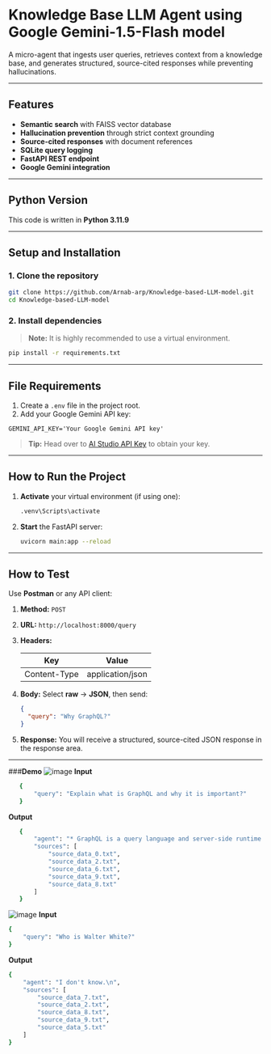 # Knowledge Base LLM Agent using Google Gemini-1.5-Flash model

A micro-agent that ingests user queries, retrieves context from a knowledge base, and generates structured, source-cited responses while preventing hallucinations.

---

## **Features**

- **Semantic search** with FAISS vector database  
- **Hallucination prevention** through strict context grounding  
- **Source-cited responses** with document references  
- **SQLite query logging**  
- **FastAPI REST endpoint**  
- **Google Gemini integration**

---

## **Python Version**

This code is written in **Python 3.11.9**

---

## **Setup and Installation**

### 1. Clone the repository

```bash
git clone https://github.com/Arnab-arp/Knowledge-based-LLM-model.git
cd Knowledge-based-LLM-model
```

### 2. Install dependencies

> **Note:** It is highly recommended to use a virtual environment.

```bash
pip install -r requirements.txt
```

---

## **File Requirements**

1. Create a `.env` file in the project root.
2. Add your Google Gemini API key:

```env
GEMINI_API_KEY='Your Google Gemini API key'
```

> **Tip:** Head over to [AI Studio API Key](https://aistudio.google.com/apikey) to obtain your key.

---

## **How to Run the Project**

1. **Activate** your virtual environment (if using one):

   ```bash
   .venv\Scripts\activate
   ```

2. **Start** the FastAPI server:

   ```bash
   uvicorn main:app --reload
   ```

---

## **How to Test**

Use **Postman** or any API client:

1. **Method:** `POST`  
2. **URL:** `http://localhost:8000/query`  
3. **Headers:**

   | Key             | Value                |
   | --------------- | -------------------- |
   | Content-Type    | application/json     |

4. **Body:** Select **raw** → **JSON**, then send:

   ```json
   {
     "query": "Why GraphQL?"
   }
   ```

5. **Response:** You will receive a structured, source-cited JSON response in the response area.

---

###**Demo**
![image](https://github.com/user-attachments/assets/4d72eb84-5894-402b-b414-7914379c39f0)
**Input**
```bash
   {
       "query": "Explain what is GraphQL and why it is important?"
   }
```
**Output**
```bash
   {
       "agent": "* GraphQL is a query language and server-side runtime for APIs that provides clients with precisely the data they request, offering an alternative to REST.  It allows fetching data from multiple sources with a single API call, making APIs faster, more flexible, and developer-friendly.  [source_data_0.txt]\n\n* GraphQL's importance stems from its efficiency in retrieving only the necessary data, preventing under-fetching or over-fetching.  It simplifies the process of retrieving data for related objects simultaneously, reducing the number of API calls.  This makes it a highly efficient API type for queries. [source_data_6.txt]\n\n*  GraphQL's query language allows developers to control the structure of the API response and provides broad access to schema objects and properties, offering a flexible way to present digital resources. [source_data_2.txt]\n\n*  GraphQL offers excellent data modeling, allows retrieval of required data in a single API call, provides great tooling (easy client SDK generation), and features self-documentation. [source_data_8.txt]\n",
       "sources": [
           "source_data_0.txt",
           "source_data_2.txt",
           "source_data_6.txt",
           "source_data_9.txt",
           "source_data_8.txt"
       ]
   }
```


![image](https://github.com/user-attachments/assets/e5ed65c1-8136-4747-8da3-cf3145cdf22d)
**Input**
```bash
{
    "query": "Who is Walter White?"
}
```

**Output**
```bash
{
    "agent": "I don't know.\n",
    "sources": [
        "source_data_7.txt",
        "source_data_2.txt",
        "source_data_8.txt",
        "source_data_9.txt",
        "source_data_5.txt"
    ]
}
```
